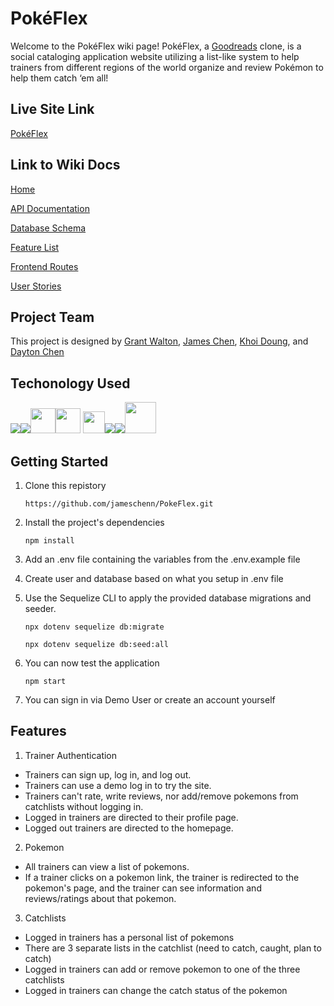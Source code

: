 # PokéFlex
Welcome to the PokéFlex wiki page! PokéFlex, a [Goodreads](https://www.goodreads.com/) clone, is a social cataloging application website utilizing a list-like system to help trainers from different regions of the world organize and review Pokémon to help them catch ‘em all!  

## Live Site Link

[PokéFlex](https://poke-flex.herokuapp.com/)

## Link to Wiki Docs

[Home](https://github.com/jameschenn/PokeFlex/wiki)

[API Documentation](https://github.com/jameschenn/PokeFlex/wiki/API-Documentation)

[Database Schema](https://github.com/jameschenn/PokeFlex/wiki/Database-Schema)

[Feature List](https://github.com/jameschenn/PokeFlex/wiki/Feature-List)

[Frontend Routes](https://github.com/jameschenn/PokeFlex/wiki/Frontend-Routes)

[User Stories](https://github.com/jameschenn/PokeFlex/wiki/User-Stories)

## Project Team
This project is designed by [Grant Walton](https://github.com/Gwantt), [James Chen](https://github.com/jameschenn), [Khoi Doung](https://github.com/kdngaa), and [Dayton Chen](https://github.com/spursforever)

## Techonology Used
<img src="https://img.icons8.com/color/48/000000/javascript--v1.png"/><img src="https://img.icons8.com/fluency/48/000000/pug.png"/><img src="https://cdn.jsdelivr.net/gh/devicons/devicon/icons/sequelize/sequelize-original.svg" height=40 /><img src="https://cdn.jsdelivr.net/gh/devicons/devicon/icons/express/express-original-wordmark.svg" height=40/>
<img src="https://img.icons8.com/color/48/000000/visual-studio-code-2019.png" height=35/><img src="https://img.icons8.com/color/48/000000/css3.png"/><img src="https://img.icons8.com/color/48/000000/nodejs.png"/><img src="https://img.icons8.com/nolan/64/git.png" height=50/>

## Getting Started
1. Clone this repistory

    ```https://github.com/jameschenn/PokeFlex.git```

2. Install the project's dependencies

    ```npm install```

3. Add an .env file containing the variables from the .env.example file

4. Create user and database based on what you setup in .env file

5. Use the Sequelize CLI to apply the provided database migrations and seeder.

    ```npx dotenv sequelize db:migrate```

    ```npx dotenv sequelize db:seed:all```

6. You can now test the application

    ```npm start```

7. You can sign in via Demo User or create an account yourself

## Features
1. Trainer Authentication 
* Trainers can sign up, log in, and log out.
* Trainers can use a demo log in to try the site.
* Trainers can't rate, write reviews, nor add/remove pokemons from catchlists without logging in. 
* Logged in trainers are directed to their profile page.
* Logged out trainers are directed to the homepage.

2. Pokemon
* All trainers can view a list of pokemons.
* If a trainer clicks on a pokemon link, the trainer is redirected to the pokemon's page, and the trainer can see information and reviews/ratings about that pokemon.

3. Catchlists
* Logged in trainers has a personal list of pokemons
* There are 3 separate lists in the catchlist (need to catch, caught, plan to catch)
* Logged in trainers can add or remove pokemon to one of the three catchlists 
* Logged in trainers can change the catch status of the pokemon

